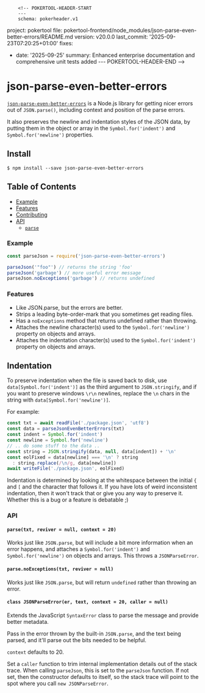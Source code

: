         <!-- POKERTOOL-HEADER-START
        ---
        schema: pokerheader.v1
project: pokertool
file: pokertool-frontend/node_modules/json-parse-even-better-errors/README.md
version: v20.0.0
last_commit: '2025-09-23T07:20:25+01:00'
fixes:
- date: '2025-09-25'
  summary: Enhanced enterprise documentation and comprehensive unit tests added
        ---
        POKERTOOL-HEADER-END -->
# json-parse-even-better-errors

[`json-parse-even-better-errors`](https://github.com/npm/json-parse-even-better-errors)
is a Node.js library for getting nicer errors out of `JSON.parse()`,
including context and position of the parse errors.

It also preserves the newline and indentation styles of the JSON data, by
putting them in the object or array in the `Symbol.for('indent')` and
`Symbol.for('newline')` properties.

## Install

`$ npm install --save json-parse-even-better-errors`

## Table of Contents

* [Example](#example)
* [Features](#features)
* [Contributing](#contributing)
* [API](#api)
  * [`parse`](#parse)

### Example

```javascript
const parseJson = require('json-parse-even-better-errors')

parseJson('"foo"') // returns the string 'foo'
parseJson('garbage') // more useful error message
parseJson.noExceptions('garbage') // returns undefined
```

### Features

* Like JSON.parse, but the errors are better.
* Strips a leading byte-order-mark that you sometimes get reading files.
* Has a `noExceptions` method that returns undefined rather than throwing.
* Attaches the newline character(s) used to the `Symbol.for('newline')`
  property on objects and arrays.
* Attaches the indentation character(s) used to the `Symbol.for('indent')`
  property on objects and arrays.

## Indentation

To preserve indentation when the file is saved back to disk, use
`data[Symbol.for('indent')]` as the third argument to `JSON.stringify`, and
if you want to preserve windows `\r\n` newlines, replace the `\n` chars in
the string with `data[Symbol.for('newline')]`.

For example:

```js
const txt = await readFile('./package.json', 'utf8')
const data = parseJsonEvenBetterErrors(txt)
const indent = Symbol.for('indent')
const newline = Symbol.for('newline')
// .. do some stuff to the data ..
const string = JSON.stringify(data, null, data[indent]) + '\n'
const eolFixed = data[newline] === '\n' ? string
  : string.replace(/\n/g, data[newline])
await writeFile('./package.json', eolFixed)
```

Indentation is determined by looking at the whitespace between the initial
`{` and `[` and the character that follows it.  If you have lots of weird
inconsistent indentation, then it won't track that or give you any way to
preserve it.  Whether this is a bug or a feature is debatable ;)

### API

#### <a name="parse"></a> `parse(txt, reviver = null, context = 20)`

Works just like `JSON.parse`, but will include a bit more information when
an error happens, and attaches a `Symbol.for('indent')` and
`Symbol.for('newline')` on objects and arrays.  This throws a
`JSONParseError`.

#### <a name="parse"></a> `parse.noExceptions(txt, reviver = null)`

Works just like `JSON.parse`, but will return `undefined` rather than
throwing an error.

#### <a name="jsonparseerror"></a> `class JSONParseError(er, text, context = 20, caller = null)`

Extends the JavaScript `SyntaxError` class to parse the message and provide
better metadata.

Pass in the error thrown by the built-in `JSON.parse`, and the text being
parsed, and it'll parse out the bits needed to be helpful.

`context` defaults to 20.

Set a `caller` function to trim internal implementation details out of the
stack trace.  When calling `parseJson`, this is set to the `parseJson`
function.  If not set, then the constructor defaults to itself, so the
stack trace will point to the spot where you call `new JSONParseError`.
